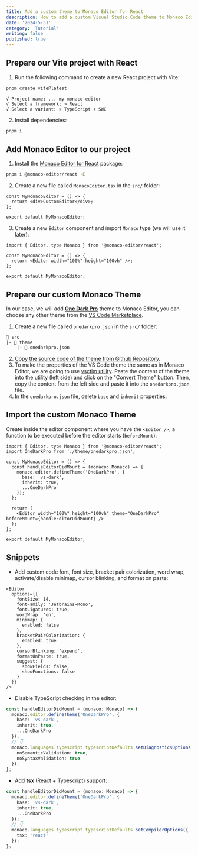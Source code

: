 ```yaml
---
title: Add a custom theme to Monaco Editor for React
description: How to add a custom Visual Studio Code theme to Monaco Editor for React and custom snippets.
date: '2024-5-31'
category: 'Tutorial'
writing: false
published: true
---
```


## Prepare our Vite project with React

1. Run the following command to create a new React project with Vite:

```bash
pnpm create vite@latest
```

```
√ Project name: ... my-monaco-editor
√ Select a framework: » React
√ Select a variant: » TypeScript + SWC
```

2. Install dependencies:

```bash
pnpm i
```

## Add Monaco Editor to our project

1. Install the [Monaco Editor for React](https://github.com/suren-atoyan/monaco-react) package:

```bash
pnpm i @monaco-editor/react -E
```

2. Create a new file called `MonacoEditor.tsx` in the `src/` folder:

```tsx
const MyMonacoEditor = () => {
  return <div>CustomEditor</div>;
};

export default MyMonacoEditor;
```

3. Create a new `Editor` component and import `Monaco` type (we will use it later):

```tsx
import { Editor, type Monaco } from '@monaco-editor/react';

const MyMonacoEditor = () => {
  return <Editor width="100%" height="100vh" />;
};

export default MyMonacoEditor;
```

## Prepare our custom Monaco Theme

In our case, we will add [**One Dark Pro**](https://binaryify.github.io/OneDark-Pro/#/) theme to Monaco Editor, you can choose any other theme from the [VS Code Marketplace](https://marketplace.visualstudio.com/vscode).

1. Create a new file called `onedarkpro.json` in the `src/` folder:

```
📂 src
|- 📂 theme
    |- 📄 onedarkpro.json
```

2. [Copy the source code of the theme from Github Repository](https://github.com/Binaryify/OneDark-Pro/blob/master/themes/OneDark-Pro-darker.json).
3. To make the properties of the VS Code theme the same as in Monaco Editor, we are going to use [vsctim utility](https://vsctim.vercel.app/). Paste the content of the theme into the utility (left side) and click on the "Convert Theme" button. Then, copy the content from the left side and paste it into the `onedarkpro.json` file.
4. In the `onedarkpro.json` file, delete `base` and `inherit` properties.

## Import the custom Monaco Theme

Create inside the editor component where you have the `<Editor />`, a function to be executed before the editor starts (`beforeMount`):

```tsx
import { Editor, type Monaco } from '@monaco-editor/react';
import OneDarkPro from './theme/onedarkpro.json';

const MyMonacoEditor = () => {
  const handleEditorDidMount = (monaco: Monaco) => {
    monaco.editor.defineTheme('OneDarkPro', {
      base: 'vs-dark',
      inherit: true,
      ...OneDarkPro
    });
  };

  return (
    <Editor width="100%" height="100vh" theme="OneDarkPro" beforeMount={handleEditorDidMount} />
  );
};

export default MyMonacoEditor;
```

## Snippets

- Add custom code font, font size, bracket pair colorization, word wrap, activate/disable minimap, cursor blinking, and format on paste:

```tsx
<Editor
  options={{
    fontSize: 14,
    fontFamily: 'Jetbrains-Mono',
    fontLigatures: true,
    wordWrap: 'on',
    minimap: {
      enabled: false
    },
    bracketPairColorization: {
      enabled: true
    },
    cursorBlinking: 'expand',
    formatOnPaste: true,
    suggest: {
      showFields: false,
      showFunctions: false
    }
  }}
/>
```

- Disable TypeScript checking in the editor:

```ts
const handleEditorDidMount = (monaco: Monaco) => {
  monaco.editor.defineTheme('OneDarkPro', {
    base: 'vs-dark',
    inherit: true,
    ...OneDarkPro
  });
  // 👇
  monaco.languages.typescript.typescriptDefaults.setDiagnosticsOptions({
    noSemanticValidation: true,
    noSyntaxValidation: true
  });
};
```

- Add **tsx** (React + Typescript) support:

```ts
const handleEditorDidMount = (monaco: Monaco) => {
  monaco.editor.defineTheme('OneDarkPro', {
    base: 'vs-dark',
    inherit: true,
    ...OneDarkPro
  });
  // 👇
  monaco.languages.typescript.typescriptDefaults.setCompilerOptions({
    tsx: 'react'
  });
};
```
